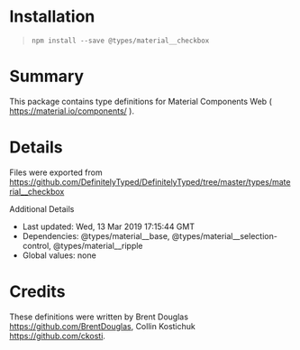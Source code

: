 # Installation
> `npm install --save @types/material__checkbox`

# Summary
This package contains type definitions for Material Components Web ( https://material.io/components/ ).

# Details
Files were exported from https://github.com/DefinitelyTyped/DefinitelyTyped/tree/master/types/material__checkbox

Additional Details
 * Last updated: Wed, 13 Mar 2019 17:15:44 GMT
 * Dependencies: @types/material__base, @types/material__selection-control, @types/material__ripple
 * Global values: none

# Credits
These definitions were written by Brent Douglas <https://github.com/BrentDouglas>, Collin Kostichuk <https://github.com/ckosti>.
